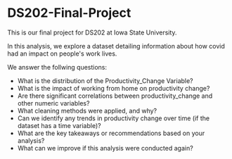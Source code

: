 # DS202-Final-Project

This is our final project for DS202 at Iowa State University.

In this analysis, we explore a dataset detailing information about how covid had an impact on people's work lives.

We answer the follwing questions:

- What is the distribution of the Productivity_Change Variable?
- What is the impact of working from home on productivity change?
- Are there significant correlations between productivity_change and other numeric variables? 
- What cleaning methods were applied, and why?
- Can we identify any trends in productivity change over time (if the dataset has a time variable)?
- What are the key takeaways or recommendations based on your analysis?
- What can we improve if this analysis were conducted again?